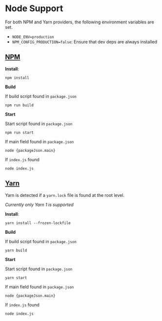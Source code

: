 # Node Support

For both NPM and Yarn providers, the following environment variables are set.

- `NODE_ENV=production`
- `NPM_CONFIG_PRODUCTION=false`: Ensure that dev deps are always installed

## [NPM](https://www.npmjs.com/)

**Install**:

```
npm install
```

**Build**

If build script found in `package.json`

```
npm run build
```

**Start**

Start script found in `package.json`

```
npm run start
```

If main field found in `package.json`

```
node {packageJson.main}
```

If `index.js` found

```
node index.js
```

## [Yarn](https://yarnpkg.com/)

Yarn is detected if a `yarn.lock` file is found at the root level.

_Currently only Yarn 1 is supported_

**Install**:

```
yarn install --frozen-lockfile
```

**Build**

If build script found in `package.json`

```
yarn build
```

**Start**

Start script found in `package.json`

```
yarn start
```

If main field found in `package.json`

```
node {packageJson.main}
```

If `index.js` found

```
node index.js
```
